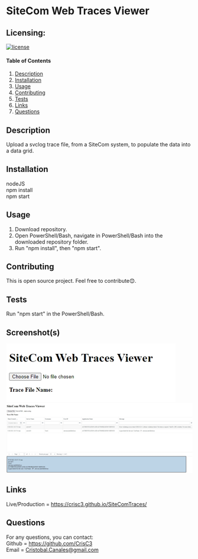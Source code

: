 # SiteCom Web Traces Viewer

## Licensing:
[![license](https://img.shields.io/badge/license-MIT-blue.svg)](https://shields.io)

#### Table of Contents
1. [Description](#description)
2. [Installation](#installation)
3. [Usage](#usage)
4. [Contributing](#contributing)
5. [Tests](#tests)
6. [Links](#links)
7. [Questions](#questions)

## Description
Upload a svclog trace file, from a SiteCom system, to populate the data into a data grid.

## Installation
nodeJS  
npm install    
npm start

## Usage
1. Download repository.
2. Open PowerShell/Bash, navigate in PowerShell/Bash into the downloaded repository folder.
3. Run "npm install", then "npm start".

## Contributing
This is open source project. Feel free to contribute😊.  

## Tests
Run "npm start" in the PowerShell/Bash.

## Screenshot(s)
![Website initial page](./screenshots/01.jpg)  
![Viewing traces](./screenshots/02.jpg)  


## Links
Live/Production = https://crisc3.github.io/SiteComTraces/  

## Questions
For any questions, you can contact:  
Github = https://github.com/CrisC3  
Email  = Cristobal.Canales@gmail.com